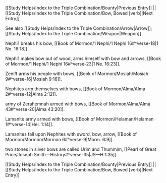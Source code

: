 [[Study Helps/Index to the Triple Combination/Bounty|Previous Entry]]  ||  [[Study Helps/Index to the Triple Combination/Bow, Bowed [verb]|Next Entry]]

 See also [[Study Helps/Index to the Triple Combination/Arrow|Arrow]]; [[Study Helps/Index to the Triple Combination/Weapon|Weapon]]

 Nephi1 breaks his bow, [[Book of Mormon/1 Nephi/1 Nephi 16#^verse-18|1 Ne. 16:18]].

 Nephi1 makes bow out of wood, arms himself with bow and arrows, [[Book of Mormon/1 Nephi/1 Nephi 16#^verse-23|1 Ne. 16:23]].

 Zeniff arms his people with bows, [[Book of Mormon/Mosiah/Mosiah 9#^verse-16|Mosiah 9:16]].

 Nephites arm themselves with bows, [[Book of Mormon/Alma/Alma 2#^verse-12|Alma 2:12]].

 army of Zerahemnah armed with bows, [[Book of Mormon/Alma/Alma 43#^verse-20|Alma 43:20]].

 Lamanite army armed with bows, [[Book of Mormon/Helaman/Helaman 1#^verse-14|Hel. 1:14]].

 Lamanites fall upon Nephites with sword, bow, arrow, [[Book of Mormon/Mormon/Mormon 6#^verse-9|Morm. 6:9]].

 two stones in silver bows are called Urim and Thummim, [[Pearl of Great Price/Joseph Smith—History#^verse-35|JS—H 1:35]].

[[Study Helps/Index to the Triple Combination/Bounty|Previous Entry]]  ||  [[Study Helps/Index to the Triple Combination/Bow, Bowed [verb]|Next Entry]]